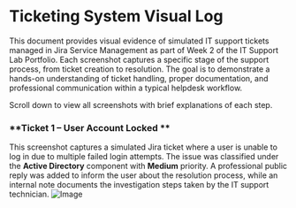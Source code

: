 # Ticketing System Visual Log

This document provides visual evidence of simulated IT support tickets managed in Jira Service Management as part of Week 2 of the IT Support Lab Portfolio. Each screenshot captures a specific stage of the support process, from ticket creation to resolution. The goal is to demonstrate a hands-on understanding of ticket handling, proper documentation, and professional communication within a typical helpdesk workflow.

Scroll down to view all screenshots with brief explanations of each step.

### **Ticket 1 – User Account Locked **
This screenshot captures a simulated Jira ticket where a user is unable to log in due to multiple failed login attempts. The issue was classified under the **Active Directory** component with **Medium** priority. A professional public reply was added to inform the user about the resolution process, while an internal note documents the investigation steps taken by the IT support technician.
![Image](https://github.com/user-attachments/assets/fdcdc9d3-249c-4792-815a-b89ebe36daa7)
